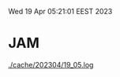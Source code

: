 Wed 19 Apr 05:21:01 EEST 2023
# JAM
<a href='./cache/202304/19_05.log'>./cache/202304/19_05.log</a>
